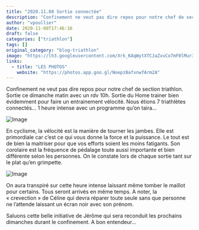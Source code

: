 ```yaml
---
title: "2020.11.08 Sortie connectée"
description: "Confinement ne veut pas dire repos pour notre chef de section triathlon. Sortie ce dimanche matin avec un rdv 10h. Sortie du Home trainer bien évidemment pour faire un entrainement vélocité. Nous étions 7 triathlètes connectés… 1 heure intense avec un programme qu’on taira…"
author: "vpoullier"
date: 2020-11-08T17:46:16
draft: false
categories: ["triathlon"]
tags: []
original_category: "blog-triathlon"
image: "https://lh3.googleusercontent.com/Xrk_KAqWytXTCJaZxvCo7mF0lMur3kRfgxsjrDXv8FYHf2Y4lXg_GSUqyhOIK2rKhg3UUwu97o-bDiw9wVcpHqg_Owcr-tBDGzLHVUqCq_f1bJkQx9IHz4CWKRSCVTID8wbOCW2hZnCKE_7bTB9lEJ9EryJdhiOpOEBDmQNQJ6C85pSR4oQIglMJav6EyaN4-sWla4NFe828PyPoiDaJ5Gtj9cqwJaLoSoD6MWfeaKZRFr3MGNzBKf4SGznWQbq-MiKfzUketoRV7HiztqMPDoSLmJ-S-erQ5BAKkc0w0ev7fJlWB9IuK-pJgZj2o_FR0wu9u7eARNrPKk3-8KqVKK-HxJqzaZ7L7oawv_7MAykWoXtQ0vcdFhFO0pJILxocZLoXHx3p2M1yyT5BvS63E5HoUgPU7-D-7EAgwtZjrVNgXyKADuTvYauhvpHKBOgzgf6lJEzQsJXjuBp3tdOPMGIc7HpzZZrNVLiEPrY8Qx7Xdu-XnusmbxxnW1cILOEnbPiPPcZKiwGvMkG9DVu_0xyFLmggsJyZ_2eF2y4fByRjQLCCRTi_kQolZDabJBlUXPGdX7jkM1Q2g_IbtexaVkSgOnvlwf9KVKJbJR01_XUS0mj5kfVwOHVGJmgVL_CFl3nafDrF-WTdms0NK030JofNyA_hugQmGIm_PiuFX3ecthjhSefgdMWx7gGb5A=w875-h865-no?authuser=0"
links:
  - title: "LES PHOTOS"
    website: "https://photos.app.goo.gl/NoepzBafxnwfArm2A"
---
```


Confinement ne veut pas dire repos pour notre chef de section triathlon. Sortie ce dimanche matin avec un rdv 10h. Sortie du Home trainer bien évidemment pour faire un entrainement vélocité. Nous étions 7 triathlètes connectés… 1 heure intense avec un programme qu’on taira…

<!--more-->

![Image](https://lh3.googleusercontent.com/pw/ACtC-3f_mFRqYPHOc45FWlZs7Yw46F_94QUBZgL5tGDowmsn9BBHHM9oWoUwGNja88vgWuQO6qljS7hkixzpIsiQGKhQzJGS-ANCC_cHDWhrIa9K7niWEySBUc2putHL2ZPZPhkk1DgVMOLSSgTcCuTf4Un9BA=w875-h865-no?authuser=0)

En cyclisme, la vélocité est la manière de tourner les jambes. Elle est primordiale car c’est ce qui vous donne la force et la puissance. Le tout est de bien la maitriser pour que vos efforts soient les moins fatigants. Son corolaire est la fréquence de pédalage toute aussi importante et bien différente selon les personnes. On le constate lors de chaque sortie tant sur le plat qu’en grimpette.

![Image](https://lh3.googleusercontent.com/pw/ACtC-3fZ7IeFM-nfY0IXaKNHktTJk6SfExbYywnbJb8UFBw11MuD56AnPVfbmFpM2SXRFzp05ZtgsA0AtTyuOqpZRbVeFFcK6wQooOooZN84tcsW8MjuhZ2ACvS6AnpvVhUzy4vDg8fIpfM77CauFPOb4jjURQ=w1205-h904-no?authuser=0)

On aura transpiré sur cette heure intense laissant même tomber le maillot pour certains. Tous seront arrivés en même temps. A noter, la «&nbsp;crevection&nbsp;» de Céline qui devra réparer toute seule sans que personne ne l’attende laissant un écran noir avec son prénom.

Saluons cette belle initiative de Jérôme qui sera reconduit les prochains dimanches durant le confinement. A bon entendeur…